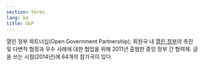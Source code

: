 ```yaml
---
section: terms
lang: ko
title: OGP
---
```


열린 정부 파트너십(Open Government Partnership), 회원국 내 [열린 정부](../open-government/)의 촉진 및 다변적 협정과 우수 사례에 대한 협업을 위해 2011년 출범한 중앙 정부 간 협력체. 글을 쓰는 시점(2014년)에 64개의 참가국이 있다.
